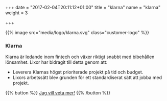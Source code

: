 +++
date = "2017-02-04T20:11:12+01:00"
title = "klarna"
name = "klarna"
weight = 3

+++

{{% image src="media/logo/klarna.svg" class="customer-logo" %}}
### Klarna
Klarna är ledande inom fintech och växer riktigt snabbt med bibehållen lönsamhet. Lixor har bidragit till detta genom att:

* Leverera Klarnas högst prioriterade projekt på tid och budget.
* Lixors arbetssätt blev grunden för ett standardiserat sätt att jobba med projekt.

{{% button %}}
[Jag vill veta mer!](mailto:team@lixor.se)
{{% /button %}}
